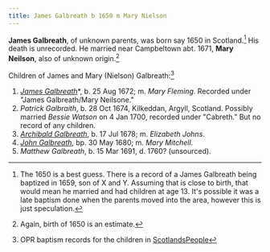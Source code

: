 ```yaml
---
title: James Galbreath b 1650 m Mary Nielson
---
```

**James Galbreath**, of unknown parents, was born say 1650 in Scotland.[^birth]  His death is unrecorded. He married near Campbeltown abt. 1671, **Mary Neilson**, also of unknown origin.[^mary]

Children of James and Mary (Nielson) Galbreath:[^children]

1. [*James Galbreath*](galbreath-james-1672.md)*, b. 25 Aug 1672; m. *Mary Fleming*. Recorded under "James Galbreath/Mary Neilsone."
2. *Patrick Galbraith*, b. 28 Oct 1674, Kilkeddan, Argyll, Scotland. Possibly married *Bessie Watson* on 4 Jan 1700, recorded under "Cabreth." But no record of any children.
3. [*Archibald Galbreath*](galbreath-archibald-1678.md), b. 17 Jul 1678; m. *Elizabeth Johns*.
4. [*John Galbreath*](galbreath-john-1680.md), bp. 30 May 1680; m. *Mary Mitchell*.
5. *Matthew Galbreath*, b. 15 Mar 1691, d. 1760? (unsourced).

[^birth]: The 1650 is a best guess. There is a record of a James Galbreath being baptized in 1659, son of X and Y. Assuming that is close to birth, that would mean he married and had children at age 13. It's possible it was a late baptism done when the parents moved into the area, however this is just speculation. 

[^mary]: Again, birth of 1650 is an estimate.

[^children]: OPR baptism records for the children in [ScotlandsPeople][sp1]

[sp1]: https://www.scotlandspeople.gov.uk/record-results?search_type=people&event=%28B%20OR%20C%20OR%20S%29&record_type%5B0%5D=opr_births&church_type=Old%20Parish%20Registers&dl_cat=church&dl_rec=church-births-baptisms&surname=galbreath&surname_so=exact&forename_so=starts&from_year=1672&to_year=1691&parent_names=galbreath&parent_names_so=fuzzy&parent_name_two=nielson&parent_name_two_so=fuzzy&county=ARGYLL&record=Church%20of%20Scotland%20%28old%20parish%20registers%29%20Roman%20Catholic%20Church%20Other%20churches&rd_real_name%5B0%5D=CAMPBELTOWN%20%28LANDWARD%29%20OR%20CAMPBELTOWN%20%28BURGH%29%20OR%20CAMPBELTOWN&rd_display_name%5B0%5D=CAMPBELTOWN%20%28LANDWARD%29%7CCAMPBELTOWN%20%28BURGH%29%7CCAMPBELTOWN_CAMPBELTOWN&rd_label%5B0%5D=CAMPBELTOWN&rd_name%5B0%5D=CAMPBELTOWN%20%2ALANDWARD%2A%20OR%20CAMPBELTOWN%20%2ABURGH%2A%20OR%20CAMPBELTOWN&sort=asc&order=Date&field=year

